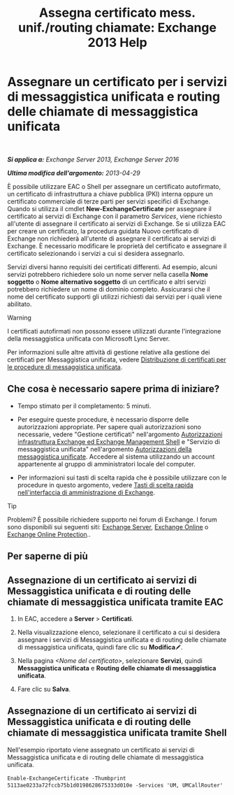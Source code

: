 ﻿---
title: 'Assegna certificato mess. unif./routing chiamate: Exchange 2013 Help'
TOCTitle: Assegnare un certificato per i servizi di messaggistica unificata e routing delle chiamate di messaggistica unificata
ms:assetid: 8a900e5f-9779-4213-92d7-ec157b15fbc5
ms:mtpsurl: https://technet.microsoft.com/it-it/library/Dn205140(v=EXCHG.150)
ms:contentKeyID: 54652877
ms.date: 05/22/2018
mtps_version: v=EXCHG.150
ms.translationtype: MT
---

# Assegnare un certificato per i servizi di messaggistica unificata e routing delle chiamate di messaggistica unificata

 

_**Si applica a:** Exchange Server 2013, Exchange Server 2016_

_**Ultima modifica dell'argomento:** 2013-04-29_

È possibile utilizzare EAC o Shell per assegnare un certificato autofirmato, un certificato di infrastruttura a chiave pubblica (PKI) interna oppure un certificato commerciale di terze parti per servizi specifici di Exchange. Quando si utilizza il cmdlet **New-ExchangeCertificate** per assegnare il certificato ai servizi di Exchange con il parametro *Services*, viene richiesto all'utente di assegnare il certificato ai servizi di Exchange. Se si utilizza EAC per creare un certificato, la procedura guidata Nuovo certificato di Exchange non richiederà all'utente di assegnare il certificato ai servizi di Exchange. È necessario modificare le proprietà del certificato e assegnare il certificato selezionando i servizi a cui si desidera assegnarlo.

Servizi diversi hanno requisiti dei certificati differenti. Ad esempio, alcuni servizi potrebbero richiedere solo un nome server nella casella **Nome soggetto** o **Nome alternativo soggetto** di un certificato e altri servizi potrebbero richiedere un nome di dominio completo. Assicurarsi che il nome del certificato supporti gli utilizzi richiesti dai servizi per i quali viene abilitato.


> [!WARNING]
> I certificati autofirmati non possono essere utilizzati durante l'integrazione della messaggistica unificata con Microsoft Lync Server.



Per informazioni sulle altre attività di gestione relative alla gestione dei certificati per Messaggistica unificata, vedere [Distribuzione di certificati per le procedure di messaggistica unificata](deploying-certificates-for-um-procedures-exchange-2013-help.md).

## Che cosa è necessario sapere prima di iniziare?

  - Tempo stimato per il completamento: 5 minuti.

  - Per eseguire queste procedure, è necessario disporre delle autorizzazioni appropriate. Per sapere quali autorizzazioni sono necessarie, vedere "Gestione certificati" nell'argomento [Autorizzazioni infrastruttura Exchange ed Exchange Management Shell](exchange-and-shell-infrastructure-permissions-exchange-2013-help.md) e "Servizio di messaggistica unificata" nell'argomento [Autorizzazioni della messaggistica unificate](unified-messaging-permissions-exchange-2013-help.md). Accedere al sistema utilizzando un account appartenente al gruppo di amministratori locale del computer.

  - Per informazioni sui tasti di scelta rapida che è possibile utilizzare con le procedure in questo argomento, vedere [Tasti di scelta rapida nell'interfaccia di amministrazione di Exchange](keyboard-shortcuts-in-the-exchange-admin-center-exchange-online-protection-help.md).


> [!TIP]
> Problemi? È possibile richiedere supporto nei forum di Exchange. I forum sono disponibili sui seguenti siti: <A href="https://go.microsoft.com/fwlink/p/?linkid=60612">Exchange Server</A>, <A href="https://go.microsoft.com/fwlink/p/?linkid=267542">Exchange Online</A> o <A href="https://go.microsoft.com/fwlink/p/?linkid=285351">Exchange Online Protection</A>..



## Per saperne di più

## Assegnazione di un certificato ai servizi di Messaggistica unificata e di routing delle chiamate di messaggistica unificata tramite EAC

1.  In EAC, accedere a **Server** \> **Certificati**.

2.  Nella visualizzazione elenco, selezionare il certificato a cui si desidera assegnare i servizi di Messaggistica unificata e di routing delle chiamate di messaggistica unificata, quindi fare clic su **Modifica**![Icona Modifica](images/JJ218640.6f53ccb2-1f13-4c02-bea0-30690e6ea71d(EXCHG.150).gif "Icona Modifica").

3.  Nella pagina *\<Nome del certificato\>*, selezionare **Servizi**, quindi **Messaggistica unificata** e **Routing delle chiamate di messaggistica unificata**.

4.  Fare clic su **Salva**.

## Assegnazione di un certificato ai servizi di Messaggistica unificata e di routing delle chiamate di messaggistica unificata tramite Shell

Nell'esempio riportato viene assegnato un certificato ai servizi di Messaggistica unificata e di routing delle chiamate di messaggistica unificata.

    Enable-ExchangeCertificate -Thumbprint 5113ae0233a72fccb75b1d0198628675333d010e -Services 'UM, UMCallRouter'

